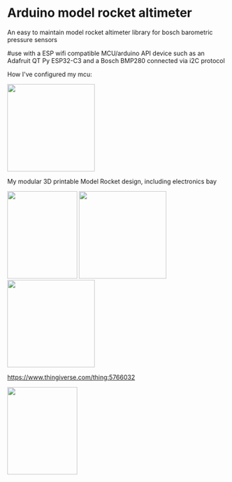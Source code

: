 # Arduino model rocket altimeter
An easy to maintain model rocket altimeter library for bosch barometric pressure sensors 

#use with a ESP wifi compatible MCU/arduino API device such as an Adafruit QT Py ESP32-C3 and a Bosch BMP280 connected via i2C protocol

How I've configured my mcu:

<img src=https://github.com/vecinimod/model_rocket_altimeter/assets/7244561/641df6eb-9397-465b-b72e-ae348f984729 height=200 width=200>


My modular 3D printable Model Rocket design, including electronics bay

<img src=https://github.com/vecinimod/model_rocket_altimeter/assets/7244561/5d5ebde8-eaa9-4528-8f6d-12e0d40617a0 height=200 width=160>
<img src=https://github.com/vecinimod/model_rocket_altimeter/assets/7244561/9cfb73c7-6d01-4f95-8afd-3fe3a24675bb height=200 width=200>
<img src=https://github.com/vecinimod/model_rocket_altimeter/assets/7244561/9a11159e-af65-4e81-9a33-e0ec365457fe height=200 width=200>



https://www.thingiverse.com/thing:5766032

<img src=https://github.com/vecinimod/model_rocket_altimeter/assets/7244561/b307f87c-4a93-446e-91a0-c28644938a2f height=200 width=160>
